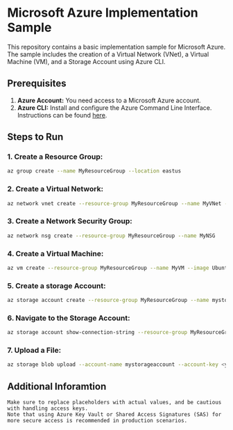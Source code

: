 # Microsoft Azure Implementation Sample

This repository contains a basic implementation sample for Microsoft Azure. The sample includes the creation of a Virtual Network (VNet), a Virtual Machine (VM), and a Storage Account using Azure CLI.

## Prerequisites

1. **Azure Account:** You need access to a Microsoft Azure account.
2. **Azure CLI:** Install and configure the Azure Command Line Interface. Instructions can be found [here](https://docs.microsoft.com/en-us/cli/azure/install-azure-cli).

## Steps to Run

### 1. Create a Resource Group:

```bash
az group create --name MyResourceGroup --location eastus
```
### 2. Create a Virtual Network:

```bash
az network vnet create --resource-group MyResourceGroup --name MyVNet --address-prefixes 10.0.0.0/16 --subnet-name MySubnet --subnet-prefix 10.0.0.0/24
```
### 3. Create a Network Security Group:

```bash
az network nsg create --resource-group MyResourceGroup --name MyNSG
```
### 4. Create a Virtual Machine:

```bash
az vm create --resource-group MyResourceGroup --name MyVM --image UbuntuLTS --admin-username azureuser --admin-password "<your-password>" --nsg MyNSG --subnet MySubnet --public-ip-address ""
```
### 5. Create a storage Account:

```bash
az storage account create --resource-group MyResourceGroup --name mystorageaccount --location eastus --sku Standard_LRS
```
### 6. Navigate to the Storage Account:

```bash
az storage account show-connection-string --resource-group MyResourceGroup --name mystorageaccount --query "connectionString" --output tsv
```
### 7. Upload a File:

```bash
az storage blob upload --account-name mystorageaccount --account-key <your-storage-account-key> --container-name <your-container-name> --name <your-blob-name> --type block --content-type "application/octet-stream" --content-encoding "gzip" --type block --content <path-to-local-file>
```
## Additional Inforamtion

```vbnet
Make sure to replace placeholders with actual values, and be cautious with handling access keys.
Note that using Azure Key Vault or Shared Access Signatures (SAS) for more secure access is recommended in production scenarios.
```
